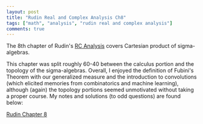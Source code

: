 ```yaml
---
layout: post
title: "Rudin Real and Complex Analysis Ch8"
tags: ["math", "analysis", "rudin real and complex analysis"]
comments: true
---
```


The 8th chapter of Rudin's [RC Analysis](https://www.mheducation.com/highered/product/real-complex-analysis-rudin/M0070542341.html) covers Cartesian product of sigma-algebras. 

This chapter was split roughly 60-40 between the calculus portion and the topology of the sigma-algebras. Overall, I enjoyed the definition of Fubini's Theorem with our generalized measure and the introduction to convolutions (which elicited memories from combinatorics and machine learning), although (again) the topology portions seemed unmotivated without taking a proper course. My notes and solutions (to odd questions) are found below:

[Rudin Chapter 8](../pdfs/rudin_rc_analysis/Rudin_Ch8.pdf)